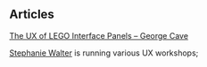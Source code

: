 ## Articles 

[The UX of LEGO Interface Panels – George Cave](https://www.designedbycave.co.uk/2020/LEGO-Interface-UX/)


[Stephanie Walter](https://stephaniewalter.design/) is running various UX workshops;